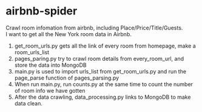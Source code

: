 # airbnb-spider
Crawl room infomation from airbnb, including Place/Price/Title/Guests.    
I want to get all the New York room data in Airbnb.

1. get_room_urls.py gets all the link of every room from homepage, make a room_urls_list
2. pages_paring.py try to crawl room details from every_room_url, and store the data into MongoDB
3. main.py is used to import urls_list from get_room_urls.py and run the page_parse function of pages_parsing.py
4. When run main.py, run counts.py at the same time to count the number of room info we have gotten
5. After the data crawling, data_processing.py links to MongoDB to make data clean.

